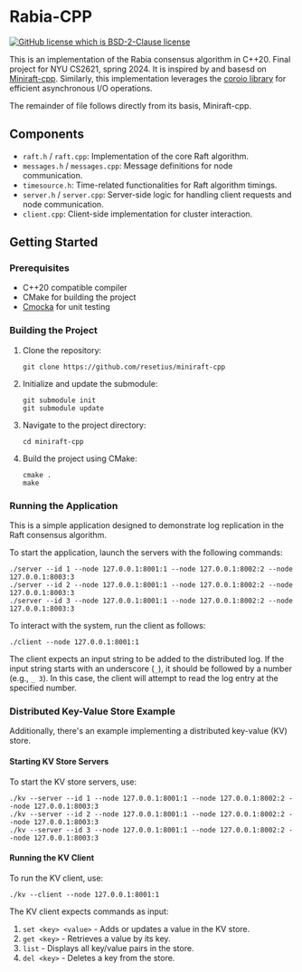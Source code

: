 # Rabia-CPP
[![GitHub license which is BSD-2-Clause license](https://img.shields.io/github/license/resetius/miniraft-cpp)](https://github.com/resetius/miniraft-cpp)

This is an implementation of the Rabia consensus algorithm in C++20. Final project for NYU CS2621, spring 2024.
It is inspired by and basesd on [Miniraft-cpp](https://github.com/resetius/miniraft-cpp.git). Similarly, this implementation leverages the [coroio library](https://github.com/resetius/coroio) for efficient asynchronous I/O operations. 

The remainder of file follows directly from its basis, Miniraft-cpp.

## Components
- `raft.h` / `raft.cpp`: Implementation of the core Raft algorithm.
- `messages.h` / `messages.cpp`: Message definitions for node communication.
- `timesource.h`: Time-related functionalities for Raft algorithm timings.
- `server.h` / `server.cpp`: Server-side logic for handling client requests and node communication.
- `client.cpp`: Client-side implementation for cluster interaction.

## Getting Started

### Prerequisites
- C++20 compatible compiler
- CMake for building the project
- [Cmocka](https://cmocka.org/) for unit testing

### Building the Project
1. Clone the repository: 
   ```
   git clone https://github.com/resetius/miniraft-cpp
   ```
2. Initialize and update the submodule:
   ```
   git submodule init
   git submodule update
   ```
3. Navigate to the project directory: 
   ```
   cd miniraft-cpp
   ```
4. Build the project using CMake: 
   ```
   cmake .
   make
   ```

### Running the Application

This is a simple application designed to demonstrate log replication in the Raft consensus algorithm. 

To start the application, launch the servers with the following commands:
```
./server --id 1 --node 127.0.0.1:8001:1 --node 127.0.0.1:8002:2 --node 127.0.0.1:8003:3
./server --id 2 --node 127.0.0.1:8001:1 --node 127.0.0.1:8002:2 --node 127.0.0.1:8003:3
./server --id 3 --node 127.0.0.1:8001:1 --node 127.0.0.1:8002:2 --node 127.0.0.1:8003:3
```

To interact with the system, run the client as follows:
```
./client --node 127.0.0.1:8001:1
```
The client expects an input string to be added to the distributed log. If the input string starts with an underscore (`_`), it should be followed by a number (e.g., `_ 3`). In this case, the client will attempt to read the log entry at the specified number.


### Distributed Key-Value Store Example

Additionally, there's an example implementing a distributed key-value (KV) store. 

#### Starting KV Store Servers

To start the KV store servers, use:
```
./kv --server --id 1 --node 127.0.0.1:8001:1 --node 127.0.0.1:8002:2 --node 127.0.0.1:8003:3
./kv --server --id 2 --node 127.0.0.1:8001:1 --node 127.0.0.1:8002:2 --node 127.0.0.1:8003:3
./kv --server --id 3 --node 127.0.0.1:8001:1 --node 127.0.0.1:8002:2 --node 127.0.0.1:8003:3
```

#### Running the KV Client

To run the KV client, use:
```
./kv --client --node 127.0.0.1:8001:1
```
The KV client expects commands as input:
1. `set <key> <value>` - Adds or updates a value in the KV store.
2. `get <key>` - Retrieves a value by its key.
3. `list` - Displays all key/value pairs in the store.
4. `del <key>` - Deletes a key from the store.
